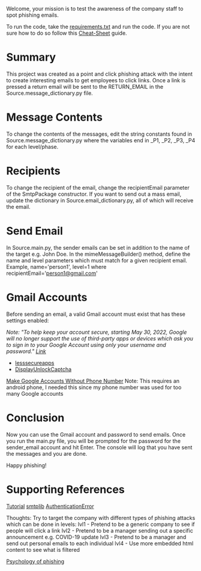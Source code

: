 Welcome, your mission is to test the awareness of the company staff to spot phishing emails.

To run the code, take the [requirements.txt](https://github.com/MichaelThamm/Optimization-CaseStudy/blob/main/requirements.txt)
and run the code. If you are not sure how to do so follow this [Cheat-Sheet](https://github.com/MichaelThamm/Career-Cheat-Sheets/blob/main/Development-Environment/PythonVirtualEnvironment.md) guide.

# Summary
This project was created as a point and click phishing attack with the intent to
create interesting emails to get employees to click links. Once a link is pressed a return email will be sent to the
RETURN_EMAIL in the Source.message_dictionary.py file.


# Message Contents
To change the contents of the messages, edit the string constants found in Source.message_dictionary.py where the
variables end in _P1, _P2, _P3, _P4 for each level/phase.


# Recipients
To change the recipient of the email, change the recipientEmail parameter of the SmtpPackage constructor.
If you want to send out a mass email, update the dictionary in Source.email_dictionary.py, all of which will
receive the email.


# Send Email
In Source.main.py, the sender emails can be set in addition to the name of the target e.g. John Doe. In
the mimeMessageBuilder() method, define the name and level parameters which must match for a given
recipient email. Example, name='person1', level=1 where recipientEmail='person1@gmail.com'


# Gmail Accounts
Before sending an email, a valid Gmail account must exist that has these settings enabled:

_Note: "To help keep your account secure, starting May 30, 2022, Google will no longer support the use of third-party apps or devices which ask you to sign in to your Google Account using only your username and password." [Link](https://support.google.com/accounts/answer/6010255?hl=en)_
- [lesssecureapps](https://www.google.com/settings/security/lesssecureapps)
- [DisplayUnlockCaptcha](https://accounts.google.com/DisplayUnlockCaptcha)

[Make Google Accounts Without Phone Number](https://www.quora.com/How-can-I-create-a-Google-account-without-a-phone-number-during-the-registration-process)
Note: This requires an android phone, I needed this since my phone number was used for too many Google accounts

# Conclusion
Now you can use the Gmail account and password to send emails. Once you run the main.py file, you will be prompted for
the password for the sender_email account and hit Enter. The console will log that you have sent the messages and you
are done.

Happy phishing!



# Supporting References
[Tutorial](https://realpython.com/python-send-email/)
[smtplib](https://docs.python.org/3/library/smtplib.html#module-smtplib)
[AuthenticationError](https://stackoverflow.com/questions/26852128/smtpauthenticationerror-when-sending-mail-using-gmail-and-python)
            
Thoughts:   Try to target the company with different types of phishing attacks which can be done in levels:
            lvl1 - Pretend to be a generic company to see if people will click a link
            lvl2 - Pretend to be a manager sending out a specific announcement e.g. COVID-19 update
            lvl3 - Pretend to be a manager and send out personal emails to each individual
            lvl4 - Use more embedded html content to see what is filtered 
            
[Psychology of phishing](https://www.campaignmonitor.com/blog/email-marketing/improve-email-click-through-rate-psychology/)
